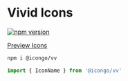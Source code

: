 Vivid Icons
===

[![npm version](https://img.shields.io/npm/v/@icongo/vv.svg)](https://www.npmjs.com/package/@icongo/vv)

[Preview Icons](http://icongo.github.io/#/icons/vv)

```bash
npm i @icongo/vv
```

```jsx
import { IconName } from '@icongo/vv'
```